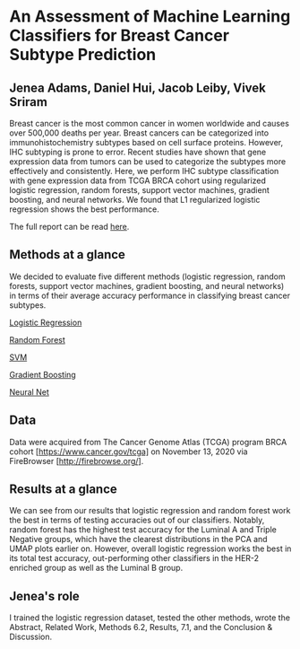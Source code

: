 # An Assessment of Machine Learning Classifiers for Breast Cancer Subtype Prediction
## Jenea Adams, Daniel Hui, Jacob Leiby, Vivek Sriram


Breast cancer is the most common cancer in women worldwide and causes over 500,000 deaths per year. Breast cancers can be categorized into immunohistochemistry subtypes based on cell surface proteins. However, IHC subtyping is prone to error. Recent studies have shown that gene expression data from tumors can be used to categorize the subtypes more effectively and consistently. Here, we perform IHC subtype classification with gene expression data from TCGA BRCA cohort using regularized logistic regression, random forests, support vector machines, gradient boosting, and neural networks. We found that L1 regularized logistic regression shows the best performance.

The full report can be read [here](https://github.com/jeneaadams/machine-learning-bc-classification/blob/main/Full%20Report%20Draft%20.pdf). 

## Methods at a glance 
We decided to evaluate five different methods (logistic regression, random forests, support vector machines, gradient boosting, and neural networks) in terms of their average accuracy performance in classifying breast cancer subtypes.


[Logistic Regression](~/Adams_LogisticRegression_CIS520.ipynb) 

[Random Forest](~/randomForest_Hui.R) 

[SVM](~/CIS520_final_SVMandGB_Sriram.ipynb)

[Gradient Boosting](~/CIS520_final_SVMandGB_Sriram.ipynb) 

[Neural Net](~/CIS520_final_neural_net.ipynb)



## Data
Data were acquired from The Cancer Genome Atlas (TCGA) program BRCA cohort [https://www.cancer.gov/tcga] on November 13, 2020 via FireBrowser [http://firebrowse.org/].


## Results at a glance

We can see from our results that logistic regression and random forest work the best in terms of testing accuracies out of our classifiers. Notably, random forest has the highest test accuracy for the Luminal A and Triple Negative groups, which have the clearest distributions in the PCA and UMAP plots earlier on. However, overall logistic regression works the best in its total test accuracy, out-performing other classifiers in the HER-2 enriched group as well as the Luminal B group.

## Jenea's role 
I trained the logistic regression dataset, tested the other methods, wrote the Abstract, Related Work, Methods 6.2, Results, 7.1, and the Conclusion & Discussion. 
